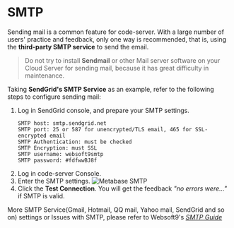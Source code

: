 # SMTP

Sending mail is a common feature for code-server. With a large number of users' practice and feedback, only one way is recommended, that is, using the **third-party SMTP service** to send the email.

> Do not try to install **Sendmail** or other Mail server software on your Cloud Server for sending mail, because it has great difficulty in maintenance.

Taking **SendGrid's SMTP Service** as an example, refer to the following steps to configure sending mail:

1. Log in SendGrid console, and prepare your SMTP settings.
   ```
   SMTP host: smtp.sendgrid.net
   SMTP port: 25 or 587 for unencrypted/TLS email, 465 for SSL-encrypted email
   SMTP Authentication: must be checked
   SMTP Encryption: must SSL
   SMTP username: websoft9smtp
   SMTP password: #fdfwwBJ8f    
   ```
2. Log in code-server Console.
3. Enter the SMTP settings.
![Metabase SMTP](https://libs.websoft9.com/Websoft9/DocsPicture/en/metabase/metabase-smtp-websoft9.png)
4. Click the **Test Connection**. You will get the feedback *"no errors were..."* if SMTP is valid.

More SMTP Service(Gmail, Hotmail, QQ mail, Yahoo mail, SendGrid and so on)  settings or Issues with SMTP, please refer to Websoft9's *[SMTP Guide](https://support.websoft9.com/docs/faq/tech-smtp.html)*
